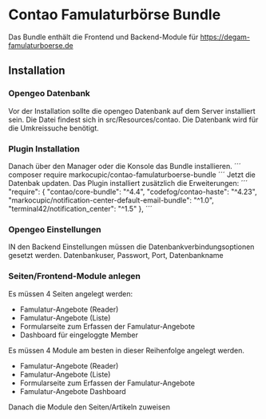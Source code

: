 # Contao Famulaturbörse Bundle
Das Bundle enthält die Frontend und Backend-Module für https://degam-famulaturboerse.de

## Installation

### Opengeo Datenbank
Vor der Installation sollte die opengeo Datenbank auf dem Server installiert sein. Die Datei findest sich in src/Resources/contao. Die Datenbank wird für die Umkreissuche benötigt.

### Plugin Installation
Danach über den Manager oder die Konsole das Bundle installieren.
´´´
composer require markocupic/contao-famulaturboerse-bundle
´´´
Jetzt die Datenbak updaten.
Das Plugin installiert zusätzlich die Erweiterungen:
´´´
"require": {
  "contao/core-bundle": "^4.4",
  "codefog/contao-haste": "^4.23",
  "markocupic/notification-center-default-email-bundle": "^1.0",
  "terminal42/notification_center": "^1.5"
},
´´´
### Opengeo Einstellungen
IN den Backend Einstellungen müssen die Datenbankverbindungsoptionen gesetzt werden.
Datenbankuser, Passwort, Port, Datenbankname

### Seiten/Frontend-Module anlegen
Es müssen 4 Seiten angelegt werden:
- Famulatur-Angebote (Reader)
- Famulatur-Angebote (Liste)
- Formularseite zum Erfassen der Famulatur-Angebote
- Dashboard für eingeloggte Member


Es müssen 4 Module am besten in dieser Reihenfolge angelegt werden.
- Famulatur-Angebote (Reader)
- Famulatur-Angebote (Liste)
- Formularseite zum Erfassen der Famulatur-Angebote
- Famulatur-Angebote Dashboard

Danach die Module den Seiten/Artikeln zuweisen
